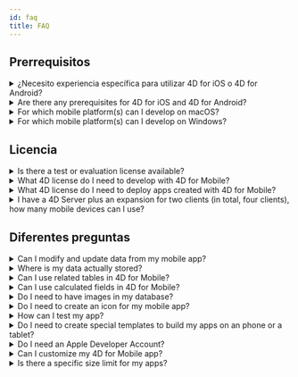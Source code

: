 ```yaml
---
id: faq
title: FAQ
---
```


## Prerrequisitos



<details><summary style= {{ fontWeight: "bold", marginBottom: "20px" }}>¿Necesito experiencia específica para utilizar 4D for iOS o 4D for Android?</summary>

No. Con 4D for iOS y 4D for Android, puede crear fácilmente proyectos móviles directamente desde 4D, sin necesidad de experiencia previa en la creación de aplicaciones iOS o Android nativas.

El editor de proyectos móviles se ha diseñado para que no necesite ningún conocimiento específico en el desarrollo de aplicaciones móviles.

</details>



<details>
<summary style= {{ fontWeight: "bold" , marginBottom: "20px" }}>Are there any prerequisites for 4D for iOS and 4D for Android?</summary>

See the requirements list [here](../getting-started/requirements.md).

</details>

<details><summary style= {{ fontWeight: "bold" , marginBottom: "20px" }}>For which mobile platform(s) can I develop on macOS?</summary>

You can develop for both the iOS and Android mobile platforms.

</details>

<details><summary style= {{ fontWeight: "bold" , marginBottom: "20px" }}>For which mobile platform(s) can I develop on Windows?</summary>

You can only develop for the Android platform.

For the iOS platform, we need XCode to compile the final application and to run the Simulator.

</details>




## Licencia


<details>
<summary style= {{ fontWeight: "bold" , marginBottom: "20px" }}>Is there a test or evaluation license available?</summary>

If you already have a 4D Developer Pro or 4D Server license, 4D for Mobile is included.

</details>


<details><summary style= {{ fontWeight: "bold" , marginBottom: "20px" }}>What 4D license do I need to develop with 4D for Mobile?</summary>

You need a 4D Developer Pro license to develop 4D for iOS or 4D for Android apps.

</details>


<details><summary style= {{ fontWeight: "bold" , marginBottom: "20px" }}>What 4D license do I need to deploy apps created with 4D for Mobile?</summary>

You need a 4D Server (macOS or Windows) license to deploy 4D for iOS and 4D for Android apps.

There's no additional license needed. Your mobile apps will share the same licenses as those for 4D remote (client).

Clients can connect from Macs, Windows PCs, or mobile apps, as long as the total amount of concurrent users are covered by the 4D Server license.

</details>


<details><summary style= {{ fontWeight: "bold" , marginBottom: "20px" }}>I have a 4D Server plus an expansion for two clients (in total, four clients), how many mobile devices can I use?</summary>

You can use up to four mobile devices.

</details>


## Diferentes preguntas

<details><summary style= {{ fontWeight: "bold" , marginBottom: "20px" }}>Can I modify and update data from my mobile app?</summary>

Yes, of course.

</details>

<details><summary style= {{ fontWeight: "bold" , marginBottom: "20px" }}>Where is my data actually stored?</summary>

Your data is stored locally on your mobile device. This allows you to access your data in offline mode.

</details>


<details><summary style= {{ fontWeight: "bold" , marginBottom: "20px" }}>Can I use related tables in 4D for Mobile?</summary>

Yes, you can use relations when defining your mobile project.

</details>


<details><summary style= {{ fontWeight: "bold" , marginBottom: "20px" }}>Can I use calculated fields in 4D for Mobile?</summary>

You can create computed attributes in 4D and publish them from the [Structure page](../project-definition/structure.md) of the mobile project editor.

</details>


<details><summary style= {{ fontWeight: "bold" , marginBottom: "20px" }}>Do I need to have images in my database?</summary>

Images are not mandatory, but we highly recommend that you use images to offer the best user experience.

4D for Mobile offers a variety of list form and detail form templates, with or without images, with charts, etc.

</details>

<details><summary style= {{ fontWeight: "bold" , marginBottom: "20px" }}>Do I need to create an icon for my mobile app?</summary>

It's highly recommended to have an icon for your mobile app. If you don't have one, the default icon (the 4D logo) will be displayed.

If you already have an icon for your 4D Desktop application, you can drag and drop it directly into the icon area on the [General page](../project-definition/general.md) of the project editor.

</details>


<details><summary style= {{ fontWeight: "bold" , marginBottom: "20px" }}>How can I test my app?</summary>

4D for Mobile allows you to test your apps using [simulators](../project-definition/build-panel.md).

To test your app on your device you need to have a **paying developer account**.

**Note:** To intall your iOS app with a **free Apple developer account**, you can open your generated iOS project and install your app using Xcode.

</details>


<details><summary style= {{ fontWeight: "bold" , marginBottom: "20px" }}>Do I need to create special templates to build my apps on an phone or a tablet?</summary>

All of templates available in 4D for Mobile are optimized for the phones. They also work well on tablets.

</details>



<details><summary style= {{ fontWeight: "bold" , marginBottom: "20px" }}>Do I need an Apple Developer Account?</summary>

To test your app, you'll need to create at least a [**free Apple Developer account**](../tutorials/developer-program/selecting-your-developer-program.md).

To deploy a 4D for iOS app, you'll need to enroll in the **Apple Developer Enterprise Program** (for an in-house deployment) or in the **Apple Developer Program** (for an App Store deployment).

</details>

<details><summary style= {{ fontWeight: "bold" , marginBottom: "20px" }}>Can I customize my 4D for Mobile app?</summary>

4D for iOS generates a real Xcode project that you can [open and modify](../tutorials/customizing-with-xcode/working-with-xcode.md) according to your needs.

4D for Android generates a real Kotlin project that you can open and modify according to your needs.


</details>

<details><summary style= {{ fontWeight: "bold" , marginBottom: "20px" }}>Is there a specific size limit for my apps?</summary>

On iOS, make sure your app total uncompressed size doesn't exceed 4GB. For more information, click [here](https://help.apple.com/app-store-connect/#/dev611e0a21f).

On Android, with [Android App Bundles](https://developer.android.com/guide/app-bundle), the total size of the compressed APKs required to install your app should not exceed 150 MB. For more details about the Android size restrictions, click [here](https://developer.android.com/topic/performance/reduce-apk-size) or [here](https://developer.android.com/guide/playcore/asset-delivery).

</details>




